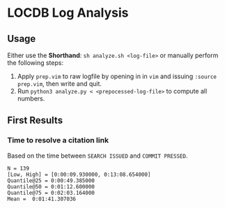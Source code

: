 # LOCDB Log Analysis

## Usage

Either use the **Shorthand**: `sh analyze.sh <log-file>`
or manually perform the following steps:

1. Apply `prep.vim` to raw logfile by opening in in `vim` and issuing `:source
   prep.vim`, then write and quit.
1. Run `python3 analyze.py < <prepocessed-log-file>` to compute all numbers.

## First Results

### Time to resolve a citation link

Based on the time between `SEARCH ISSUED` and `COMMIT PRESSED`.

```
N = 139
[Low, High] = [0:00:09.930000, 0:13:08.654000]
Quantile@25 = 0:00:49.385000
Quantile@50 = 0:01:12.600000
Quantile@75 = 0:02:03.164000
Mean =  0:01:41.307036
```
